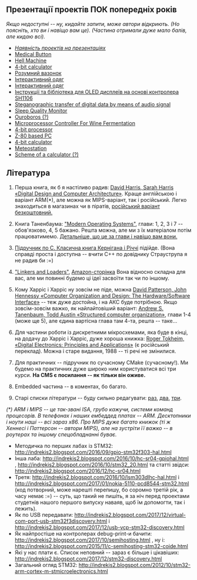 ## Презентації проектів ПОК попередніх років
_Якщо недоступні -- ну, кидайте запити, може автори відкриють. 
(Но поясніть, хто ви і навіщо вам це).
(Частина отримали дуже мало балів, але кидаю всі)._

* [_Наявність проектів на презентаціях_](https://docs.google.com/spreadsheets/d/1OQcna0hUW8HT9PvdDt2CHFG72bElzgyijWx_4x-wG8c/edit#gid=0)
* [Medical Button](https://docs.google.com/presentation/d/10wqn0Op5KRV4VowiK29n3UIGtt0INhXwxnoYA4LFJvs/edit?usp=sharing)
* [Hell Machine](https://docs.google.com/presentation/d/1rCvsxydra85Ne-8xNApek4VEPd8FzjQ22kobBMkMAtw/edit#slide=id.p)
* [4-bit calculator](https://docs.google.com/presentation/d/1Brwq0YbRhxK0HTJkhD56vkQt7YKXnsYk161jy8fTEJw/edit?usp=sharing)
* [Розумний вазонок](https://docs.google.com/presentation/d/1VeQk5jj1lSiZk6G4R0s2BMPIFVAo82AswV1SHlF0jRA/edit?usp=sharing)
* [Інтерактивний одяг](https://docs.google.com/presentation/d/1bp8OTyuVFxARvA6G5S0jPx8kpe8-wxWhyca9Hdj6f1s/edit#slide=id.g6dd7bae99c_2_45)
* [Інтерактивний одяг](https://github.com/YulitaGap/WS2812B_diod_strip_programming/blob/master/final_presentation/interactive_helmet.pdf)
* [Інструкції та бібліотека для OLED дисплеїв на основі контролера SH1106](https://docs.google.com/presentation/d/1o0uBgWh6FfidQWrMtE4H4RP2_jy6lnMmE2VWPtZVZro/edit#slide=id.p)
* [Steganographic transfer of digital data by means of audio signal](https://docs.google.com/presentation/d/11TelWkd66CPrO03rqLbwBfkoCi0HtflZE8BYZEtY4zw/edit)
* [Sleep Quality Monitor](https://docs.google.com/presentation/d/17c2T6QEMDIw-iToI-Ohhu1HFhhFelaM2JgfBHG943-U/edit#slide=id.g6de0090694_0_0)
* [Ouroboros (?)](https://docs.google.com/presentation/d/1oTj08IYGWf9qo5CeWzTEdG3mRvr-25p1iVeJvRMurg0/edit#slide=id.p)
* [Microprocessor Controller For Wine Fermentation](https://docs.google.com/presentation/d/1Vj-ruQ4zBT7IKx1gF2bHIsXXEqKsdXO7_gc3wkntGsw/edit#slide=id.p)
* [4-bit processor](https://www.canva.com/design/DADx0Kx6IaY/Q2Z41GveKDSFpIgcT0O0rA/view?utm_content=DADx0Kx6IaY&utm_campaign=designshare&utm_medium=link&utm_source=viewer)
* [Z-80 based PC](https://ucu-my.sharepoint.com/:p:/r/personal/sahaidak_ucu_edu_ua/_layouts/15/guestaccess.aspx?e=Ng6Jul&share=EYDMDVeWPRNBjHm7KIIm884Bm63vlDMDHAALZaE2-pxa9A)
* [4-bit calculator](https://docs.google.com/document/d/1IphjvD4wI7Vwe1t17P43NPFK0ohxi7iQmow8cEHQDjU/edit)
* [Meteostation](https://docs.google.com/document/d/1LtjiHkxA-oLUb9GCSJAmQmDdvP1J2ZHVZaJnFI-mJ3I/edit?ts=5c5dad7d)
* [Scheme of a calculator (?)](https://drive.google.com/file/d/18_zjYOXvIOruf0BgyUTSI2o5rGsce9ZR/view)

## Література
1. Перша книга, як б я настіливо радив: 
[David Harris, Sarah Harris «Digital Design and Computer Architecture»](books/Digital%20Design%20and%20Computer%20Architecture.%20ARM%20Edition%20by%20Sarah%20Harris,%20David%20Harris.pdf). 
Краще англійською і варіант ARM(*), але можна як MIPS-варіант, так і російський. 
Легко знаходиться в магазинах чи в піратів, 
[російський варіант безкоштовний.](http://microelectronica.pro/wp-content/uploads/books/digital-design-and-computer-architecture-russian-translation.pdf)
 
2. Книга Таненбаума: ["Modern Operating Systems"](books/Modern%20Operating%20Systems%20by%20Andrew%20S.%20Tanenbaum,%20Herbert%20Bos.pdf),
глави: 1, 2, 3 і 7 -- обов'язково, 4, 5 бажано. Решта можна, але ми з їх матеріалом 
потім працюватимемо. [Детальніше, що це за глави і навіщо вам вони.](http://indrekis2.blogspot.com/2016/06/blog-post.html)
 
3. [Підручник по С. Класична книга Кернігана і Річчі](books/The%20C%20Programming%20Language%20by%20Brian%20W.%20Kernighan,%20Dennis%20M.%20Ritchie.pdf) 
підійде. (Вона справді проста і доступна -- вчити С++ по довіднику Страуструпа я не радив би :=)

4. ["Linkers and Loaders"](books/Linkers%20and%20Loaders%20by%20John%20R.%20Levine.pdf), 
[Amazon-сторінка](https://www.amazon.com/Linkers-Kaufmann-Software-Engineering-Programming/dp/1558604960)
Вона відносно складна для вас, але ми повинні будемо ці ідеї засвоїти так чи по іншому.

5. Кому Харріс і Харріс ну зовсім не піде, можна 
[David Patterson, John Hennessy «Computer Organization and Design: The Hardware/Software Interface»](books/Computer%20Organization%20and%20Design%20The%20Hardware%20Software%20Interface%20ARM%20Edition%20by%20David%20A.%20Patterson,%20John%20L.%20Hennessy.pdf)
-- теж дуже достойна, і на АКС буде потрібною. Якщо зовсім-зовсім важко, як найлайтовіший варіант: 
[Andrew S. Tanenbaum, Todd Austin «Structured computer organization»](books/Structured%20Computer%20Organization%20by%20Andrew%20S.%20Tanenbaum,%20%20Todd%20Austin.pdf),
 глави 1-4 (може ще 5), але єдина вартісна глава там 4-та, решта -- таке...

6. Для частини роботи із дискретними мікросхемами, яка буде в кінці, на додачу до Харріс і Харріс, 
дуже хороша книжка: [Roger Tokheim, «Digital Electronics: Principles and Applications»](books/Digital%20Electronics%20Principles%20and%20Applications%20by%20Roger%20L.%20Tokheim.pdf)
 (є російський переклад). Можна і старе видання, 1988 -- ті речі не змінилися.

7. Для практичних -- підручник по сучасному CMake (сучасному!). 
Ми будемо на практичних дуже широко ним користуватися всі три курси. 
**На CMS є посилання -- як тільки він оживе.**

8. Embedded частина -- в коментах, бо багато.

9. Старі списки літератури -- буду сильно редагувати: 
[раз](http://indrekis2.blogspot.com/2017/10/blog-post_39.html), 
[два](http://indrekis2.blogspot.com/2017/10/blog-post_11.html), 
[три](https://dou.ua/lenta/articles/dou-books-farenyuk/).

_(*) ARM i MIPS -- це так-звані ISA, грубо кажучи, системи команд процесорів. В телефонах і наших ембеддед платах -- ARM. Десктопники і ноути наші -- всі зараз x86. Про MIPS дуже багато книжок (ті ж Хеннесі і Паттерсон -- автори MIPS), але на зустріти її важко -- в роутерах та іншому спецобладнанні буває._

* Методичка по перших лабах із STM32: http://indrekis2.blogspot.com/2016/09/gpio-stm32f303-hal.html
* Інша лаба: http://indrekis2.blogspot.com/2016/10/hc-sr04-gpiohal.html  , http://indrekis2.blogspot.com/2016/10/stm32_20.html та статті звідси: http://indrekis2.blogspot.com/2016/12/hc-sr04.html
* Третя: http://indrekis2.blogspot.com/2016/10/lsm303dlhc-hal.html  і http://indrekis2.blogspot.com/2017/01/nokia-5110-pcd8544-stm32.html (код потворний, може нарешті перепишу, бо соромно третій рік, а часу немає :=) -- суть, що такий не пишіть, я за ніч перед проектами студетнів нашого першого випуску наваяв, щоб їм допомогти, так і лежить).
* Як по USB передавати: http://indrekis2.blogspot.com/2017/12/virtual-com-port-usb-stm32f3discovery.html і http://indrekis2.blogspot.com/2017/12/usb-vcp-stm32-discovery.html
* Як найпростіше на контролерах debug-print-и бачити: http://indrekis2.blogspot.com/2017/10/semihosting.html , ну і: http://indrekis2.blogspot.com/2015/11/c-semihosting-stm32-coide.html
* Які у нас плати є. Список неповний -- зараз є більше і цікавіших: http://indrekis2.blogspot.com/2017/12/stm32-discovery.html
* Загальний огляд STM32: http://indrekis2.blogspot.com/2012/10/stm32-arm-cortex-m-stmicroelectronics.html